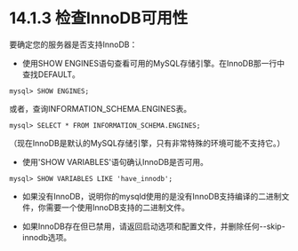 # 14.1.3 检查InnoDB可用性
要确定您的服务器是否支持InnoDB：
* 使用SHOW ENGINES语句查看可用的MySQL存储引擎。在InnoDB那一行中查找DEFAULT。
```
mysql> SHOW ENGINES;
```

或者，查询INFORMATION_SCHEMA.ENGINES表。
```
mysql> SELECT * FROM INFORMATION_SCHEMA.ENGINES;
```

（现在InnoDB是默认的MySQL存储引擎，只有非常特殊的环境可能不支持它。）

* 使用'SHOW VARIABLES'语句确认InnoDB是否可用。
```
mysql> SHOW VARIABLES LIKE 'have_innodb';
```

* 如果没有InnoDB，说明你的mysqld使用的是没有InnoDB支持编译的二进制文件，你需要一个使用InnoDB支持的二进制文件。

* 如果InnoDB存在但已禁用，请返回启动选项和配置文件，并删除任何--skip-innodb选项。
